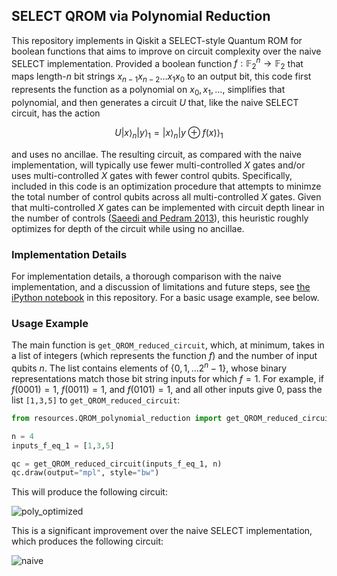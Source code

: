 ## SELECT QROM via Polynomial Reduction
This repository implements in Qiskit a SELECT-style Quantum ROM for boolean functions that aims to improve on circuit complexity over the naive SELECT implementation. Provided a boolean function $f: \mathbb{F}_2^n \rightarrow \mathbb{F}_2$ that maps length-$`n`$ bit strings $`x_{n-1} x_{n-2}\ldots x_1 x_0`$ to an output bit, this code first represents the function as a polynomial on $x_0, x_1, \ldots$, simplifies that polynomial, and then generates a circuit $U$ that, like the naive SELECT circuit, has the action

$$U \left|x\right>_n \left|y\right>_1 = \left|x\right>_n \left|y \oplus f(x)\right>_1$$

and uses no ancillae. The resulting circuit, as compared with the naive implementation, will typically use fewer multi-controlled $X$ gates and/or uses multi-controlled $X$ gates with fewer control qubits. Specifically, included in this code is an optimization procedure that attempts to minimze the total number of control qubits across all multi-controlled $X$ gates. Given that multi-controlled $X$ gates can be implemented with circuit depth linear in the number of controls ([Saeedi and Pedram 2013](http://arxiv.org/abs/1303.3557)), this heuristic roughly optimizes for depth of the circuit while using no ancillae.

### Implementation Details

For implementation details, a thorough comparison with the naive implementation, and a discussion of limitations and future steps, see [the iPython notebook](https://github.com/avijka/SELECT_QROM_polynomial-reduction/blob/main/SELECT_QROM_polynomial-reduction.ipynb) in this repository. For a basic usage example, see below.

### Usage Example
The main function is `get_QROM_reduced_circuit`, which, at minimum, takes in a list of integers (which represents the function $f$) and the number of input qubits $n$. The list contains elements of $`\{0,1,\ldots 2^n -1\}`$, whose binary representations match those bit string inputs for which $f=1$. For example, if $f(0001)=1$, $f(0011)=1$, and $f(0101)=1$, and all other inputs give $0$, pass the list `[1,3,5]` to `get_QROM_reduced_circuit`:

```python
from resources.QROM_polynomial_reduction import get_QROM_reduced_circuit

n = 4
inputs_f_eq_1 = [1,3,5]

qc = get_QROM_reduced_circuit(inputs_f_eq_1, n)
qc.draw(output="mpl", style="bw")
```

This will produce the following circuit:

![poly_optimized](https://github.com/user-attachments/assets/50e56fef-f218-499d-85ca-d51d80bdb51f)

This is a significant improvement over the naive SELECT implementation, which produces the following circuit:

![naive](https://github.com/user-attachments/assets/ff81dac4-f293-45c7-a191-b4144ebbc574)
